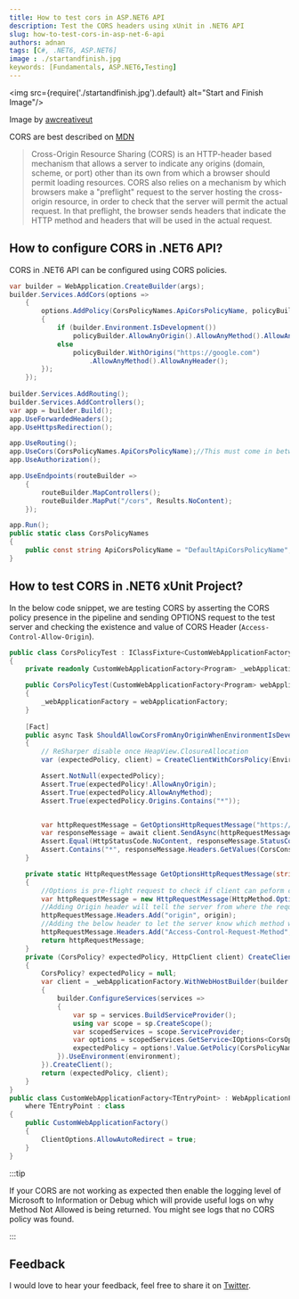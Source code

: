```yaml
---
title: How to test cors in ASP.NET6 API 
description: Test the CORS headers using xUnit in .NET6 API  
slug: how-to-test-cors-in-asp-net-6-api 
authors: adnan 
tags: [C#, .NET6, ASP.NET6]
image : ./startandfinish.jpg
keywords: [Fundamentals, ASP.NET6,Testing]
---
```

<head>

<meta property="og:image:width" content="1200"/>
<meta property="og:image:height" content="670"/>  
<meta name="twitter:creator" content="@madnan_rafiq" />
<meta name="twitter:title" content="How to test cors in ASP.NET6 API" />
<meta name="twitter:description" content="Test the CORS headers using xUnit in .NET6 API" />
</head>

<img src={require('./startandfinish.jpg').default} alt="Start and Finish Image"/>

Image by [awcreativeut](https://unsplash.com/@awcreativeut)

CORS are best described on [MDN](https://developer.mozilla.org/en-US/docs/Web/HTTP/CORS) 
> Cross-Origin Resource Sharing (CORS) is an HTTP-header based mechanism that allows a server to indicate any origins (domain, scheme, or port) other than its own from which a browser should permit loading resources. CORS also relies on a mechanism by which browsers make a "preflight" request to the server hosting the cross-origin resource, in order to check that the server will permit the actual request. In that preflight, the browser sends headers that indicate the HTTP method and headers that will be used in the actual request.

## How to configure CORS in .NET6 API?
CORS in .NET6 API can be configured using CORS policies. 

<!--truncate-->


~~~csharp title="Configure CORS Policy Sample"
var builder = WebApplication.CreateBuilder(args);
builder.Services.AddCors(options =>
    {
        options.AddPolicy(CorsPolicyNames.ApiCorsPolicyName, policyBuilder =>
        {
            if (builder.Environment.IsDevelopment())
                policyBuilder.AllowAnyOrigin().AllowAnyMethod().AllowAnyHeader();
            else
                policyBuilder.WithOrigins("https://google.com")
                    .AllowAnyMethod().AllowAnyHeader();
        });
    });
    
builder.Services.AddRouting();    
builder.Services.AddControllers();  
var app = builder.Build();
app.UseForwardedHeaders();
app.UseHttpsRedirection();

app.UseRouting();
app.UseCors(CorsPolicyNames.ApiCorsPolicyName);//This must come in between these middlewares.
app.UseAuthorization();  

app.UseEndpoints(routeBuilder =>
    {
        routeBuilder.MapControllers();
        routeBuilder.MapPut("/cors", Results.NoContent);
    });

app.Run();
public static class CorsPolicyNames
{
    public const string ApiCorsPolicyName = "DefaultApiCorsPolicyName";
}
~~~

## How to test CORS in .NET6 xUnit Project?
In the below code snippet, we are testing CORS by asserting the CORS policy presence in the pipeline and sending OPTIONS request to the test server and checking the existence and value of CORS Header (`Access-Control-Allow-Origin`).
~~~csharp title="Test Cors in .NET6 xUnit Project"
public class CorsPolicyTest : IClassFixture<CustomWebApplicationFactory<Program>>
{
    private readonly CustomWebApplicationFactory<Program> _webApplicationFactory;

    public CorsPolicyTest(CustomWebApplicationFactory<Program> webApplicationFactory)
    {
        _webApplicationFactory = webApplicationFactory;
    }
    
    [Fact]
    public async Task ShouldAllowCorsFromAnyOriginWhenEnvironmentIsDevelopmentAsync()
    {
        // ReSharper disable once HeapView.ClosureAllocation
        var (expectedPolicy, client) = CreateClientWithCorsPolicy(Environments.Development);

        Assert.NotNull(expectedPolicy);
        Assert.True(expectedPolicy!.AllowAnyOrigin);
        Assert.True(expectedPolicy.AllowAnyMethod);
        Assert.True(expectedPolicy.Origins.Contains("*"));


        var httpRequestMessage = GetOptionsHttpRequestMessage("https://localhost:4409");
        var responseMessage = await client.SendAsync(httpRequestMessage).ConfigureAwait(false);
        Assert.Equal(HttpStatusCode.NoContent, responseMessage.StatusCode);
        Assert.Contains("*", responseMessage.Headers.GetValues(CorsConstants.AccessControlAllowOrigin));
    }

    private static HttpRequestMessage GetOptionsHttpRequestMessage(string origin)
    {
        //Options is pre-flight request to check if client can peform certain operations - it is sent by browser
        var httpRequestMessage = new HttpRequestMessage(HttpMethod.Options, "/cors");
        //Adding Origin header will tell the server from where the request is coming
        httpRequestMessage.Headers.Add("origin", origin);
        //Adding the below header to let the server know which method we will be accessing
        httpRequestMessage.Headers.Add("Access-Control-Request-Method", "PUT");
        return httpRequestMessage;
    }
    private (CorsPolicy? expectedPolicy, HttpClient client) CreateClientWithCorsPolicy(string environment)
    {
        CorsPolicy? expectedPolicy = null;
        var client = _webApplicationFactory.WithWebHostBuilder(builder =>
        {
            builder.ConfigureServices(services =>
            {
                var sp = services.BuildServiceProvider();
                using var scope = sp.CreateScope();
                var scopedServices = scope.ServiceProvider;
                var options = scopedServices.GetService<IOptions<CorsOptions>>();
                expectedPolicy = options!.Value.GetPolicy(CorsPolicyNames.ApiCorsPolicyName);
            }).UseEnvironment(environment);
        }).CreateClient();
        return (expectedPolicy, client);
    }
}
public class CustomWebApplicationFactory<TEntryPoint> : WebApplicationFactory<TEntryPoint>
    where TEntryPoint : class
{
    public CustomWebApplicationFactory()
    {
        ClientOptions.AllowAutoRedirect = true;
    }
}

~~~

:::tip

If your CORS are not working as expected then enable the logging level of Microsoft to Information or Debug which will provide useful logs on why Method Not Allowed is being returned. You might see logs that no CORS policy was found.

:::

## Feedback
I would love to hear your feedback, feel free to share it on [Twitter](https://twitter.com/madnan_rafiq). 

